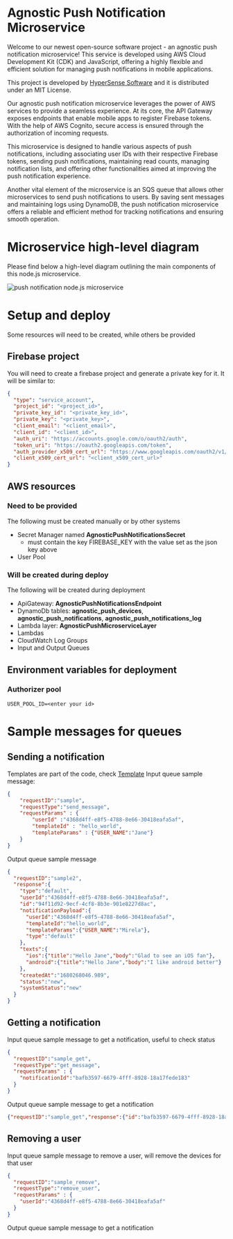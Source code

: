 # Agnostic Push Notification Microservice

Welcome to our newest open-source software project - an agnostic push notification microservice! This service is developed using AWS Cloud Development Kit (CDK) and JavaScript, offering a highly flexible and efficient solution for managing push notifications in mobile applications.

This project is developed by [HyperSense Software](https://hypersense-software.com/) and it is distributed under an MIT License.

Our agnostic push notification microservice leverages the power of AWS services to provide a seamless experience. At its core, the API Gateway exposes endpoints that enable mobile apps to register Firebase tokens. With the help of AWS Cognito, secure access is ensured through the authorization of incoming requests.

This microservice is designed to handle various aspects of push notifications, including associating user IDs with their respective Firebase tokens, sending push notifications, maintaining read counts, managing notification lists, and offering other functionalities aimed at improving the push notification experience.

Another vital element of the microservice is an SQS queue that allows other microservices to send push notifications to users. By saving sent messages and maintaining logs using DynamoDB, the push notification microservice offers a reliable and efficient method for tracking notifications and ensuring smooth operation.

# Microservice high-level diagram

Please find below a high-level diagram outlining the main components of this node.js microservice. 

![push notification node.js microservice](https://hypersense-software.com/blogs-assets/a4c4cc18-f373-4701-8cf5-18fd66b128be/Notifications-CDK.jpg)

# Setup and deploy
Some resources will need to be created, while others be provided

## Firebase project
You will need to create a firebase project and generate a private key for it.
It will be similar to:
```json
{
  "type": "service_account",
  "project_id": "<project_id>",
  "private_key_id": "<private_key_id>",
  "private_key": "<private_key>",
  "client_email": "<client_email>",
  "client_id": "<client_id>",
  "auth_uri": "https://accounts.google.com/o/oauth2/auth",
  "token_uri": "https://oauth2.googleapis.com/token",
  "auth_provider_x509_cert_url": "https://www.googleapis.com/oauth2/v1/certs",
  "client_x509_cert_url": "<client_x509_cert_url>"
}

```

## AWS resources
### Need to be provided
The following must be created manually or by other systems
- Secret Manager named **AgnosticPushNotificationsSecret**
  - must contain the key FIREBASE_KEY with the value set as the json key above
- User Pool

### Will be created during deploy
The following will be created during deployment
- ApiGateway: **AgnosticPushNotificationsEndpoint**
- DynamoDb tables: **agnostic_push_devices**, **agnostic_push_notifications**, **agnostic_push_notifications_log**
- Lambda layer: **AgnosticPushMicroserviceLayer**
- Lambdas
- CloudWatch Log Groups
- Input and Output Queues


## Environment variables for deployment
### Authorizer pool 
    USER_POOL_ID=<enter your id>

# Sample messages for queues

## Sending a notification
Templates are part of the code, check [Template](./opt/push_microservice_layer/resources/notificationTemplates.json)
Input queue sample message:
``` json
{
    "requestID":"sample",
    "requestType":"send_message",
    "requestParams" : {
        "userId" :"4368d4ff-e8f5-4788-8e66-30418eafa5af",
        "templateId" : "hello_world",
        "templateParams" : {"USER_NAME":"Jane"}
    }
}
```
Output queue sample message
```json
{
  "requestID":"sample2",
  "response":{
    "type":"default",
    "userId":"4368d4ff-e8f5-4788-8e66-30418eafa5af",
    "id":"94f11d92-9ecf-4cf8-8b3e-901e8227d8ac",
    "notificationPayload":{
      "userId":"4368d4ff-e8f5-4788-8e66-30418eafa5af",
      "templateId":"hello_world",
      "templateParams":{"USER_NAME":"Mirela"},
      "type":"default"
    },
    "texts":{
      "ios":{"title":"Hello Jane","body":"Glad to see an iOS fan"},
      "android":{"title":"Hello Jane","body":"I like android better"}
    },
    "createdAt":"1680268046.989",
    "status":"new",
    "systemStatus":"new"
  }
}
```

## Getting a notification
Input queue sample message to get a notification, useful to check status
```json
{
  "requestID":"sample_get",
  "requestType":"get_message",
  "requestParams" : {
    "notificationId":"bafb3597-6679-4fff-8928-18a17fede183"
  }
}
```
Output queue sample message to get a notification
```json
{"requestID":"sample_get","response":{"id":"bafb3597-6679-4fff-8928-18a17fede183","createdAt":"1680267880.931","userId":"4368d4ff-e8f5-4788-8e66-30418eafa5af","status":"read","systemStatus":"new","notificationPayload":{"userId":"4368d4ff-e8f5-4788-8e66-30418eafa5af","templateId":"hello_world","templateParams":{"USER_NAME":"Mirela"},"type":"default"},"texts":{"ios":{"title":"Hello Mirela","body":"Glad to see an iOS fan"},"android":{"title":"Hello Mirela","body":"I like android better"}},"type":"default"}}
```

## Removing a user
Input queue sample message to remove a user, will remove the devices for that user
```json
{
  "requestID":"sample_remove",
  "requestType":"remove_user",
  "requestParams" : {
    "userId":"4368d4ff-e8f5-4788-8e66-30418eafa5af"
  }
}
```
Output queue sample message to get a notification
```json

```